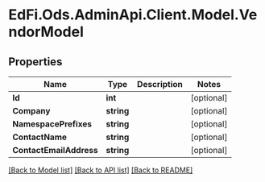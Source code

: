 # EdFi.Ods.AdminApi.Client.Model.VendorModel

## Properties

Name | Type | Description | Notes
------------ | ------------- | ------------- | -------------
**Id** | **int** |  | [optional] 
**Company** | **string** |  | [optional] 
**NamespacePrefixes** | **string** |  | [optional] 
**ContactName** | **string** |  | [optional] 
**ContactEmailAddress** | **string** |  | [optional] 

[[Back to Model list]](../../README.md#documentation-for-models) [[Back to API list]](../../README.md#documentation-for-api-endpoints) [[Back to README]](../../README.md)

